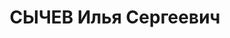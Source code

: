 ---
title: СЫЧЕВ Илья Сергеевич
description: 'Род. в 1882, Московская обл., с. Шелепиха, русский. Проживал: г. Пермь.

  Арестован 22.11.1936. Обв.: к.-р., вредительство, терр. Приговор: 04.05.1937 – ВМН
  с конфискацией имущества. Расстрелян 04.05.1937'
---